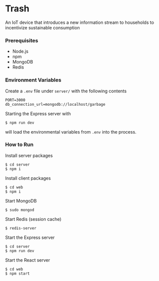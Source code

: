 # Trash

An IoT device that introduces a new information stream to households to incentivize sustainable consumption

### Prerequisites

-   Node.js
-   npm
-   MongoDB
-   Redis

### Environment Variables

Create a `.env` file under `server/` with the following contents

```
PORT=3000
db_connection_url=mongodb://localhost/garbage
```

Starting the Express server with

```
$ npm run dev
```

will load the environmental variables from `.env` into the process.

### How to Run

Install server packages

```
$ cd server
$ npm i
```

Install client packages

```
$ cd web
$ npm i
```

Start MongoDB

```
$ sudo mongod
```

Start Redis (session cache)

```
$ redis-server
```

Start the Express server

```
$ cd server
$ npm run dev
```

Start the React server

```
$ cd web
$ npm start
```

